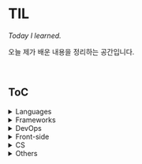 # TIL

*Today I learned.*

오늘 제가 배운 내용을 정리하는 공간입니다.

<Br>

## ToC

<details>
  <summary>Languages</summary>
  <ul>
    <li>
      <details>
      <summary><a href="languages/java.md">Java</a></summary>
        <ul>
          <li><a href="languages/java.md#fature">Java의 특징</a></li>
          <li><a href="languages/java.md#philosophy">Java의 철학</a></li>
          <li><a href="languages/java.md#run-java-cli">IDE없이 컴파일, 실행하기</a></li>
          <li><a href="languages/java.md#wrapper-class">Wrapper Class</a></li>
          <li><a href="languages/java.md#date">Date</a></li>
          <li><a href="languages/java.md#javadoc">JavaDoc</a></li>
          <li><a href="languages/java.md#math">Math</a></li>
          <li><a href="languages/java.md#length">length, length(), size()</a></li>
          <li><a href="languages/java.md#equals">==과 equals()</a></li>
          <li><a href="languages/java.md#touppercase">문자열 변환 함수</a></li>
          <li><a href="languages/java.md#lombok">Lombok</a></li>
          <li><a href="languages/java.md#javabean">JavaBean</a></li>
        </ul>
      </details>
    </li>
    <li>
      <details>
      <summary><a href="languages/python.md">Python</a></summary>
        <ul>
          <li><a href="languages/python.md#feature">파이썬의 특징</a></li>
          <li><a href="languages/python.md#interpretor">인터프리터 언어</a></li>
          <li><a href="languages/python.md#indent">인덴트</a></li>
        </ul>
      </details>
    </li>
    <li>
      <details>
      <summary><a href="languages/sql.md">SQL</a></summary>
        <ul>
          <li><a href="languages/sql.md#order-hierarchy">계층적으로 조회하기 (이름순으로 조회시, 동명이면 생일순)</a></li>
          <li><a href="languages/sql.md#limit">LIMIT</a></li>
          <li><a href="languages/sql.md#distinct">DISTINCT</a></li>
          <li><a href="languages/sql.md#sql-math">연산처리</a></li>
        </ul>
      </details>
    </li>
  </ul>
</details>
<details>
  <summary>Frameworks</summary>
  <ul>
    <li>
      <details>
      <summary><a href="https://github.com/youngjinmo/TIL/tree/master/frameworks/spring-framework">Spring Framework</a></summary>
      	<ul>
    			<li>
          	<details>
          		<summary><a href="frameworks/spring-framework/spring-boot.md">Spring Boot</a></summary>
              <ul>
                <li><a href="frameworks/spring-framework/spring-boot.md#feature">Spring Boot 특징</a></li>
                <li><a href="frameworks/spring-framework/spring-boot.md#config">Spring Boot auto-configuration</a></li>
                <li><a href="frameworks/spring-framework/spring-boot.md#error">에러페이지 핸들링</a></li>
              </ul>
            </details>
          </li>
          <li>
          	<details>
          		<summary><a href="frameworks/spring-framework/spring-security.md">Spring Security</a></summary>
              <ul>
                <li><a href="frameworks/spring-framework/spring-security.md#oatuh2">OAuth2</a></li>
              </ul>
            </details>
          </li>
  		</ul>
      </details>
    </li>
    <li>
    	<details>
      <summary><a href="frameworks/jpa.md">JPA</a></summary>
      	<ul>
      		<li><a href="frameworks/jpa.md#hibernate">Hibernate</a></li>
      	</ul>
    	</details>
    </li>
    <li><a href="frameworks/django.md">Django</a></li>
  </ul>
</details>
<details>
  <summary>DevOps</summary>
  <ul>
    <li>
      <details>
        <summary><a href="devops/linux.md">Linux</a></summary>
        <ul>
          <li>
            <details>
              <summary><a href="devops/linux.md#commands">명령어</a></summary>
              <ul>
                <li><a href="devops/linux.md#shell-kernel">Shell과 Kernel</a></li>
                <li><a href="devops/linux.md#uname-m">비트(32/64) 확인</a></li>
                <li><a href="devops/linux.md#find">find</a></li>
                <li><a href="devops/linux.md#symboliclink">Symbolic Link</a></li>
                <li><a href="devops/linux.md#grep">grep</a></li>
                <li><a href="devops/linux.md#save-output">터미널 결과 출력 저장</a></li>
                <li><a href="devops/linux.md#combine-commands">복수의 명령어 동시실행</a></li>
                <li><a href="devops/linux.md#caffeinate">슬립모드 진입방지 (caffeinate)</a></li>
                <li><a href="devops/linux.md#ubuntu-reboot">시스템 재부팅</a></li>
                <li><a href="devops/linux.md#change-localtime">서버시간 변경하기</a></li>
                <li><a href="devops/linux.md#setup-utf8">UTF-8 인코딩설정</a></li>
                <li><a href="devops/linux.md#hostname">호스트네임 변경하기</a></li>
                <li><a href="devops/linux.md#wget">wget으로 파일다운로드</a></li>
                <li><a href="devops/linux.md#adduser">계정 생성하기</a></li>
                <li><a href="devops/linux.md#password">우분투 패스워드 설정하기</a></li>
              </ul>
            </details>
          </li>
          <li>
            <details>
              <summary><a href="devops/linux.md#vi">Vi</a></summary>
              <ul>
                <li><a href="devops/linux.md#vi-input">입력 명령어</a></li>
            		<li><a href="devops/linux.md#vi-move">이동 명령어</a></li>
      					<li><a href="devops/linux.md#vi-filestatus">파일 상태 명령어</a></li>
								<li><a href="devops/linux.md#vimrc">IDE처럼 사용을 위한 Vim 셋팅하기</a></li>
              </ul>
            </details>
          </li>
          <li>
            <details>
              <summary><a href="devops/linux.md#apt-get">패키지 관리툴 (apt-get)</a></summary>
              <ul>
                <li><a href="devops/linux.md#difference-between-update-upgrade">update와 upgrade의 차이</a></li>
                <li><a href="devops/linux.md#install-remove">apt-get 패키지 설치/삭제하기</a></li>
                <li><a href="devops/linux.md#install-java">Java 설치하기</a></li>
                <li><a href="devops/linux.md#which">ubuntu에서 java 설치 경로 찾기</a></li>
              </ul>
            </details>
          </li>
        </ul>
      </details>
    </li>
    <li>
      <details>
        <summary><a href="devops/docker.md">Docker</a></summary>
        <ul>
          <li><a href="devops/docker.md#intro">도커?</a></li>
          <li><a href="devops/docker.md#installation">도커 설치</a></li>
          <li><a href="devops/docker.md#create-image">이미지 설치하기</a></li>
          <li><a href="devops/docker.md#rename-image">이미지 이름 변경</a></li>
          <li><a href="devops/docker.md#create-container">컨테이너 생성하기</a></li>
          <li><a href="devops/docker.md#hostname">호스트네임 지정하기</a></li>
          <li><a href="devops/docker.md#control-container">컨테이너 시작/중단하기</a></li>
          <li><a href="devops/docker.md#images">도커 이미지 조회하기</a></li>
          <li><a href="devops/docker.md#ps">도커 컨테이너 조회하기</a></li>
          <li><a href="devops/docker.md#exec-imageid-bash">bash모드로 컨테이너 진입</a></li>
          <li><a href="devops/docker.md#change-container">컨테이너 이름 변경</a></li>
          <li><a href="devops/docker.md#rm-container">컨테이너 삭제</a></li>
          <li><a href="devops/docker.md#rmi-image">이미지 삭제</a></li>
        </ul>
      </details>
    </li>
    <li>
      <details>
        <summary><a href="devops/aws.md">AWS</a></summary>
        <ul>
          <li><a href="devops/aws.md#region">Region과 Availability zone</a></li>
          <li><a href="devops/aws.md#ec2">EC2 인스턴스의 기능</a></li>
          <li><a href="devops/aws.md#entering-ec2">터미널로 EC2 인스턴스 접속</a></li>
          <li><a href="devops/aws.md#locale-ko-utf8">EC2 locale 설정</a></li>
          <li><a href="devops/aws.md#install-jdk-ec2">EC2 인스턴스(Ubuntu)에 JDK 설치하기</a></li>
          <li><a href="devops/aws.md#awscli">awscli 설치하기</a></li>
          <li><a href="devops/aws.md#start-apache2">Apache2 웹서버 실행</a></li>
          <li><a href="devops/aws.md#autoload-pem">키페어(.pem) 자동으로 읽어오기</a></li>
        </ul>
      </details>
    </li>
  </ul>
</details>
<details>
  <summary>Front-side</summary>
  <ul>
    <li>
      <details>
        <summary><a href="front-side/template-engines.md">Template Engines</a></summary>
        <ul>
          <li><a href="front-side/template-engines.md#mustache">Mustache</a></li>
        </ul>
      </details>
    </li>
    <li>
      <details>
        <summary><a href="front-side/html.md">HTML</a></summary>
        <ul>
          <li><a href="front-side/html.md#datails">details</a></li>
        </ul>
      </details>
    </li>
    <li>
      <details>
        <summary><a href="front-side/css.md">CSS</a></summary>
        <ul>
          <li><a href="front-side/css.md#word-break">word-break</a></li>
          <li><a href="front-side/css.md#apply-style-to-multiple-ids">복수의 id에 CSS 적용</a></li>
          <li><a href="front-side/css.md#margin-and-padding">margin과 padding 차이</a></li>
        </ul>
      </details>
    </li>
  </ul>
</details>
<details>
  <summary>CS</summary>
  <ul>
    <li>
      <details>
        <summary><a href="cs/network/http.md">HTTP</a></summary>
        <ul>
          <li><a href="cs/network/http.md#get-post">GET/POST</a></li>
          <li><a href="cs/network/http.md#uri-url">URI와 URL</a></li>
        </ul>
      </details>
    </li>
  </ul>
</details>
<details>
  <summary>Others</summary>
  <ul>
    <li>
      <details>
      <summary><a href="others/reg.md">정규표현식</a></summary>
      <ul>
        <li><a href="others/reg.md#digit-single">숫자 대표문자 (한 글자만)</a></li>
        <li><a href="others/reg.md#word-single">글자 대표문자 (한 글자만)</a></li>
        <li><a href="others/reg.md#multiple">문자 여러개</a></li>
        <li><a href="others/reg.md#atleast-one">0개 이상</a></li>
        <li><a href="others/reg.md#isExist">x가 있을수도 있고, 없을 수도 있고</a></li>
        <li><a href="others/reg.md#isExist-multiple">x 또는 y가 있을수도 있고, 없을 수도 있고</a></li>
        <li><a href="others/reg.md#select-word-by-specific-number">특정 글자 수의 문자만 조회</a></li>
        <li><a href="others/reg.md#select-word-by-numbers">글자 수 조건 추가하여 문자 조회</a></li>
        <li><a href="others/reg.md#select-specific-word">특정 문자만 조회</a></li>
        <li><a href="others/reg.md#select-all-small-alphabets">소문자 알파벳 전체를 조회하기</a></li>
        <li><a href="others/reg.md#select-korean">한글단어 조회</a></li>
        <li><a href="others/reg.md#select-other-words">기타 대표문자</a></li>
        <li><a href="others/reg.md#regbylanguages">언어별 정규표현식</a></li>
      </ul>
      </details>
    </li>
    <li>
      <details>
      <summary><a href="others/git.md">Git</a></summary>
      <ul>
        <li><a href="others/git.md#staging-commit">Staging과 Commit</a></li>
        <li><a href="others/git.md#add-p">파일단위 아닌 변경사항 단위로 커밋하기</a></li>
        <li><a href="others/git.md#restore">Unstaging</a></li>
        <li><a href="others/git.md#log-decorate">git log 그래프로 보기</a></li>
        <li><a href="others/git.md#create-branch">브랜치 생성하기</a></li>
        <li><a href="others/git.md#move-branch">브랜치 이동하기</a></li>
        <li><a href="others/git.md#delete-branch">브랜치 삭제하기</a></li>
        <li><a href="others/git.md#delete-origin-branch">원격 저장소 브랜치 삭제하기</a></li>
        <li><a href="others/git.md#change-branch-name">브랜치 이름 변경하기</a></li>
        <li><a href="others/git.md#rebase-merged">커밋 합치기 with rebase</a></li>
        <li><a href="others/git.md#rebase-change-sequence">커밋 순서 바꾸기 with rebase</a></li>
        <li><a href="others/git.md#rebase-change-commit-m">커밋메세지 변경하기 with rebase</a></li>
        <li><a href="others/git.md#set-url">원격 저장소 변경하기</a></li>
        <li><a href="others/git.md#fork">Fork</a></li>
        <li><a href="others/git.md#pr">PR</a></li>
        <li><a href="others/git.md#gitignore">.gitignore</a></li>
        <li><a href="others/git.md#config">git config 설정</a></li>
        <li><a href="others/git.md#credential">Github Credential 저장</a></li>
        <li><a href="others/git.md#add-ssh">Github에 SSH 등록하기</a></li>
        <li><a href="others/git.md#license">레파지토리 라이센스</a></li>
      </ul>
      </details>
    </li>
    <li>
      <details>
      <summary><a href="others/errors.md">Errors</a></summary>
      <ul>
        <li><a href="others/errors.md#reimport-gradle">Gradle이 정상적으로 작동하지 않을때</a></li>
      </ul>
      </details>
    </li>
    <li>
      <details>
      <summary><a href="others/mac.md">MacOS</a></summary>
      <ul>
        <li><a href="others/mac.md#homebrew">Homebrew</a></li>
        <li><a href="others/mac.md#package-tree">tree 패키지</a></li>
        <li><a href="others/mac.md#commandlinetools">Xcode 대신 Command Line Tools 사용하기</a></li>
        <li><a href="others/mac.md#xcrun-error">xcrun error</a></li>
      </ul>
      </details>
    </li>
    <li>
      <details>
      <summary><a href="others/pi.md">Raspberry Pi</a></summary>
      <ul>
        <li><a href="others/pi.md#enable-ssh">SSH 활성화</a></li>
        <li><a href="others/pi.md#ssh-mac">맥에서 라즈베리파이 SSH 접속</a></li>
        <li><a href="others/pi.md#install-docker">도커 설치</a></li>
      </ul>
      </details>
    </li>
  </ul>
</details>

<br>

